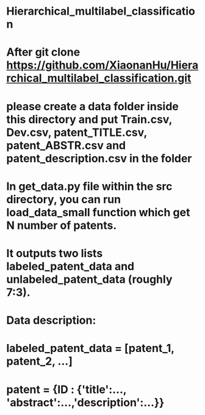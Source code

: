 # Hierarchical_multilabel_classification

# After git clone https://github.com/XiaonanHu/Hierarchical_multilabel_classification.git
# please create a data folder inside this directory and put Train.csv, Dev.csv, patent_TITLE.csv, patent_ABSTR.csv and patent_description.csv in the folder

# In get_data.py file within the src directory, you can run load_data_small function which get N number of patents.
# It outputs two lists labeled_patent_data and unlabeled_patent_data (roughly 7:3). 

# Data description:
#   labeled_patent_data = \[patent_1, patent_2, ...\]
#   patent = {ID : {'title':..., 'abstract':...,'description':...}}



